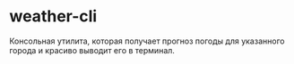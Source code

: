# weather-cli
Консольная утилита, которая получает прогноз погоды для указанного города и красиво выводит его в терминал.
